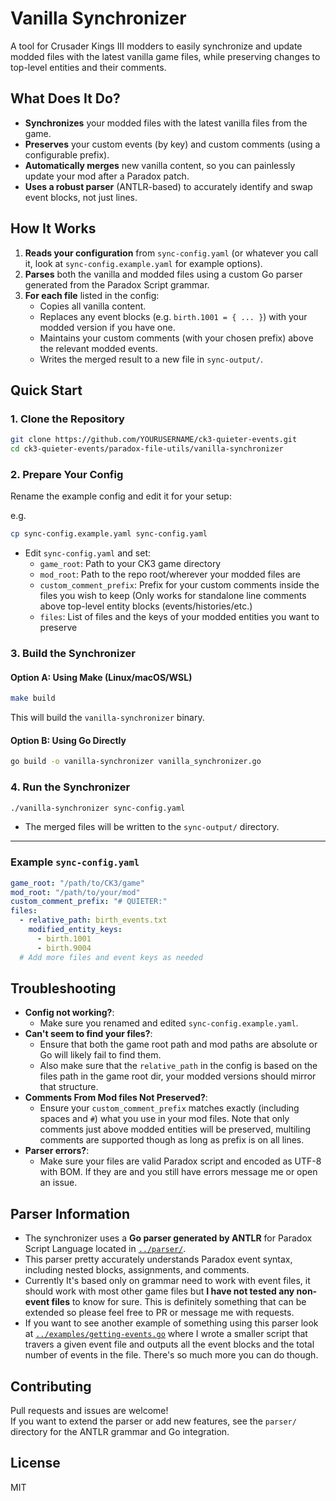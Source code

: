 
# Vanilla Synchronizer

A tool for Crusader Kings III modders to easily synchronize and update modded files with the latest vanilla game files, while preserving changes to top-level entities and their comments.

## What Does It Do?

- **Synchronizes** your modded files with the latest vanilla files from the game.
- **Preserves** your custom events (by key) and custom comments (using a configurable prefix).
- **Automatically merges** new vanilla content, so you can painlessly update your mod after a Paradox patch.
- **Uses a robust parser** (ANTLR-based) to accurately identify and swap event blocks, not just lines.

## How It Works

1. **Reads your configuration** from `sync-config.yaml` (or whatever you call it, look at `sync-config.example.yaml` for example options).
2. **Parses** both the vanilla and modded files using a custom Go parser generated from the Paradox Script grammar.
3. **For each file** listed in the config:
    - Copies all vanilla content.
    - Replaces any event blocks (e.g. `birth.1001 = { ... }`) with your modded version if you have one.
    - Maintains your custom comments (with your chosen prefix) above the relevant modded events.
    - Writes the merged result to a new file in `sync-output/`.

## Quick Start

### 1. Clone the Repository

```sh
git clone https://github.com/YOURUSERNAME/ck3-quieter-events.git
cd ck3-quieter-events/paradox-file-utils/vanilla-synchronizer
```

### 2. Prepare Your Config

Rename the example config and edit it for your setup:

e.g.
```sh
cp sync-config.example.yaml sync-config.yaml
```

- Edit `sync-config.yaml` and set:
    - `game_root`: Path to your CK3 game directory
    - `mod_root`: Path to the repo root/wherever your modded files are
    - `custom_comment_prefix`: Prefix for your custom comments inside the files you wish to keep (Only works for standalone line comments above top-level entity blocks (events/histories/etc.)
    - `files`: List of files and the keys of your modded entities you want to preserve

### 3. Build the Synchronizer

#### Option A: Using Make (Linux/macOS/WSL)

```sh
make build
```

This will build the `vanilla-synchronizer` binary.

#### Option B: Using Go Directly

```sh
go build -o vanilla-synchronizer vanilla_synchronizer.go
```

### 4. Run the Synchronizer

```sh
./vanilla-synchronizer sync-config.yaml
```

- The merged files will be written to the `sync-output/` directory.

---

### Example `sync-config.yaml`

```yaml
game_root: "/path/to/CK3/game"
mod_root: "/path/to/your/mod"
custom_comment_prefix: "# QUIETER:"
files:
  - relative_path: birth_events.txt
    modified_entity_keys:
      - birth.1001
      - birth.9004
  # Add more files and event keys as needed
```

## Troubleshooting

- **Config not working?**:
  - Make sure you renamed and edited `sync-config.example.yaml`.
- **Can't seem to find your files?**:
  - Ensure that both the game root path and mod paths are absolute or Go will likely fail to find them. 
  - Also make sure that the `relative_path` in the config is based on the files path in the game root dir, your modded versions should mirror that structure.
- **Comments From Mod files Not Preserved?**: 
  - Ensure your `custom_comment_prefix` matches exactly (including spaces and `#`) what you use in your mod files. Note that only comments just above modded entities will be preserved, multiling comments are supported though as long as prefix is on all lines.
- **Parser errors?**:
  - Make sure your files are valid Paradox script and encoded as UTF-8 with BOM. If they are and you still have errors message me or open an issue.

## Parser Information

- The synchronizer uses a **Go parser generated by ANTLR** for Paradox Script Language located in [`../parser/`](../parser/).
- This parser pretty accurately understands Paradox event syntax, including nested blocks, assignments, and comments.
- Currently It's based only on grammar need to work with event files, it should work with most other game files but **I have not tested any non-event files** to know for sure. This is definitely something that can be extended so please feel free to PR or message me with requests.
- If you want to see another example of something using this parser look at [`../examples/getting-events.go`](../examples/getting-events.go) where I wrote a smaller script that travers a given event file and outputs all the event blocks and the total number of events in the file. There's so much more you can do though.

## Contributing

Pull requests and issues are welcome!  
If you want to extend the parser or add new features, see the `parser/` directory for the ANTLR grammar and Go integration.


## License

MIT

